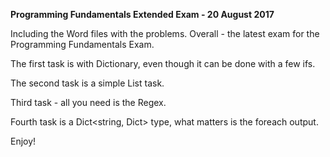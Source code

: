 <b>Programming Fundamentals Extended Exam - 20 August 2017</b>

Including the Word files with the problems. Overall - the latest exam for the Programming Fundamentals Exam. 

The first task is with Dictionary, even though it can be done with a few ifs.

The second task is a simple List task.

Third task - all you need is the Regex.

Fourth task is a Dict<string, Dict> type, what matters is the foreach output.

Enjoy!